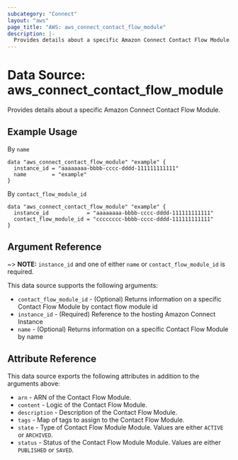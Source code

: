 ```yaml
---
subcategory: "Connect"
layout: "aws"
page_title: "AWS: aws_connect_contact_flow_module"
description: |-
  Provides details about a specific Amazon Connect Contact Flow Module.
---
```


# Data Source: aws_connect_contact_flow_module

Provides details about a specific Amazon Connect Contact Flow Module.

## Example Usage

By `name`

```hcl
data "aws_connect_contact_flow_module" "example" {
  instance_id = "aaaaaaaa-bbbb-cccc-dddd-111111111111"
  name        = "example"
}
```

By `contact_flow_module_id`

```hcl
data "aws_connect_contact_flow_module" "example" {
  instance_id            = "aaaaaaaa-bbbb-cccc-dddd-111111111111"
  contact_flow_module_id = "cccccccc-bbbb-cccc-dddd-111111111111"
}
```

## Argument Reference

~> **NOTE:** `instance_id` and one of either `name` or `contact_flow_module_id` is required.

This data source supports the following arguments:

* `contact_flow_module_id` - (Optional) Returns information on a specific Contact Flow Module by contact flow module id
* `instance_id` - (Required) Reference to the hosting Amazon Connect Instance
* `name` - (Optional) Returns information on a specific Contact Flow Module by name

## Attribute Reference

This data source exports the following attributes in addition to the arguments above:

* `arn` - ARN of the Contact Flow Module.
* `content` - Logic of the Contact Flow Module.
* `description` - Description of the Contact Flow Module.
* `tags` - Map of tags to assign to the Contact Flow Module.
* `state` - Type of Contact Flow Module Module. Values are either `ACTIVE` or `ARCHIVED`.
* `status` - Status of the Contact Flow Module Module. Values are either `PUBLISHED` or `SAVED`.
